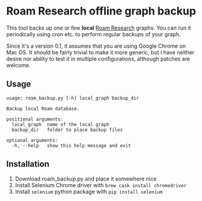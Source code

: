 # Roam Research offline graph backup

This tool backs up one or few **local** [Roam Research](https://roamresearch.com) graphs. You can 
run it periodically using cron etc. to perform regular backups of your graph.

Since it's a version 0.1, it assumes that you are using Google Chrome on Mac OS. It should be
fairly trivial to make it more generic, but I have neither desire nor ability to test it in 
multiple configurations, although patches are welcome.

## Usage

```
usage: roam_backup.py [-h] local_graph backup_dir

Backup local Roam database.

positional arguments:
  local_graph  name of the local graph
  backup_dir   folder to place backup files

optional arguments:
  -h, --help   show this help message and exit

```

## Installation

1. Download roam_backup.py and place it somewhere nice
1. Install Selenium Chrome driver with `brew cask install chromedriver`
1. Install `selenium` python package with `pip install selenium`
